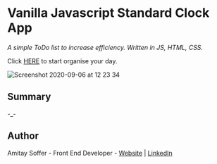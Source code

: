 # Vanilla Javascript Standard Clock App

*A simple ToDo list to increase efficiency. Written in JS, HTML, CSS.*

Click [HERE](https://amitaysoffer.github.io/todo_app/) to start organise your day.

![Screenshot 2020-09-06 at 12 23 34](https://user-images.githubusercontent.com/31068256/92324662-d249a580-f03b-11ea-95d4-a48025cd1150.png)


## Summary
-_-

## Author
Amitay Soffer - Front End Developer - [Website](https://www.esncz.org/sites/default/files/imce/under-construction.jpg) |  [LinkedIn](https://www.linkedin.com/in/amitay-soffer-137304151/)


